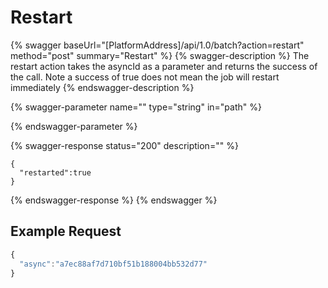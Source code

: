 # Restart

{% swagger baseUrl="[PlatformAddress]/api/1.0/batch?action=restart" method="post" summary="Restart" %}
{% swagger-description %}
The restart action takes the asyncId as a parameter and returns the success of the call. Note a success of true does not mean the job will restart immediately
{% endswagger-description %}

{% swagger-parameter name="" type="string" in="path" %}

{% endswagger-parameter %}

{% swagger-response status="200" description="" %}
```
{
  "restarted":true
}
```
{% endswagger-response %}
{% endswagger %}

## Example Request

```javascript
{
  "async":"a7ec88af7d710bf51b188004bb532d77"
}
```
